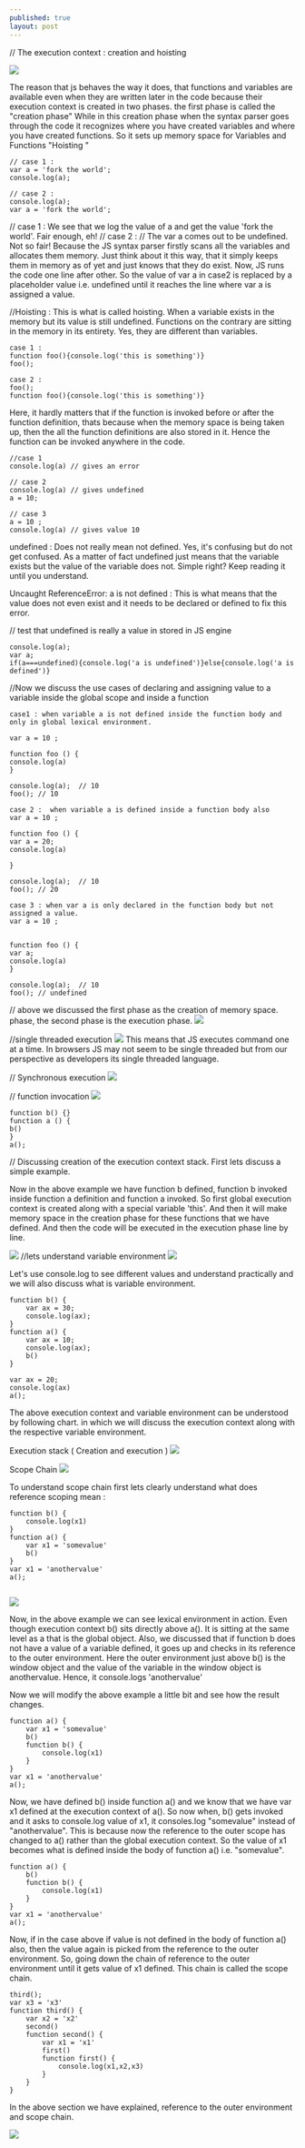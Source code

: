 ```yaml
---
published: true
layout: post
---
```

// The execution context : creation and hoisting 

![](https://drive.google.com/uc?export=view&id=0B8kNn6zsgGEtMWZ3U3JHOUNlNzg)

The reason that js behaves the way it does, that functions and variables are available even when they are written later in the code because their execution context is created in two phases.
the first phase is called the "creation phase"
While in this creation phase when the syntax parser goes through the code it recognizes where you have created variables and where you have created functions.
So it sets up memory space for Variables and Functions "Hoisting "


```
// case 1 : 
var a = 'fork the world';
console.log(a);

// case 2 : 
console.log(a);
var a = 'fork the world';

```

// case 1 : 
We see that we log the value of a and get the value 'fork the world'. Fair enough, eh!
// case 2 : 
// The var a comes out to be undefined. Not so fair! Because the JS syntax parser firstly scans all the variables and allocates them memory. Just think about it this way, that it simply keeps them in memory as of yet and just knows that they do exist.
Now, JS runs the code one line after other. So the value of var a in case2 is replaced by a placeholder value i.e. undefined until it reaches the line where var a is assigned a value. 

//Hoisting : 
This is what is called hoisting. When a variable exists in the memory but its value is still undefined.
Functions on the contrary are sitting in the memory in its entirety. Yes, they are different than variables.

```
case 1 : 
function foo(){console.log('this is something')}
foo();

case 2 : 
foo();
function foo(){console.log('this is something')}
```

Here, it hardly matters that if the function is invoked before or after the function definition, thats because when the memory space is being taken up, then the all the function definitions are also stored in it. Hence the function can be invoked anywhere in the code. 


```
//case 1 
console.log(a) // gives an error

// case 2 
console.log(a) // gives undefined
a = 10;

// case 3 
a = 10 ; 
console.log(a) // gives value 10 
```

undefined : Does not really mean not defined. Yes, it's confusing but do not get confused. 
As a matter of fact undefined just means that the variable exists but the value of the variable does not. Simple right? Keep reading it until you understand.

Uncaught ReferenceError: a is not defined : This is what means that the value does not even exist and it needs to be declared or defined to fix this error. 


// test that undefined is really a value in stored in JS engine 


```
console.log(a);
var a;
if(a===undefined){console.log('a is undefined')}else{console.log('a is defined')}
```

//Now we discuss the use cases of declaring and assigning value to a variable inside the global scope and inside a function

```
case1 : when variable a is not defined inside the function body and only in global lexical environment.

var a = 10 ;

function foo () {
console.log(a) 
}

console.log(a);  // 10
foo(); // 10

case 2 :  when variable a is defined inside a function body also
var a = 10 ;

function foo () {
var a = 20;
console.log(a)

}

console.log(a);  // 10
foo(); // 20

case 3 : when var a is only declared in the function body but not assigned a value. 
var a = 10 ;


function foo () {
var a;
console.log(a)
}

console.log(a);  // 10
foo(); // undefined

```

// above we discussed the first phase as the creation of memory space. phase, the second phase is the execution phase. 
![](https://drive.google.com/uc?export=view&id=0B8kNn6zsgGEtWFBLRDF2d3A4c3M)

//single threaded execution 
![](https://drive.google.com/uc?export=view&id=0B8kNn6zsgGEtYUNuWXJSSUtmaHM)
This means that JS executes command one at a time. In browsers JS may not seem to be single threaded but from our perspective as developers its single threaded language.

// Synchronous execution 
![](https://drive.google.com/uc?export=view&id=0B8kNn6zsgGEtdDlEN2FjN0V5cW8)

// function invocation 
![](https://drive.google.com/uc?export=view&id=0B8kNn6zsgGEtZXZWelctYWRWbWM)


```
function b() {}
function a () {
b()
}
a();
```

// Discussing creation of the execution context stack. First lets discuss a simple example. 

Now in the above example we have function b defined, function b invoked inside function a definition and function a invoked. 
So first global execution context is created along with a special variable 'this'.
And then it will make memory space in the creation phase for these functions that we have defined. 
And then the code will be executed in the execution phase line by line.



![](https://drive.google.com/uc?export=view&id=0B8kNn6zsgGEtTGxkM3ZJZ2p5QUE)
//lets understand variable environment
![](https://drive.google.com/uc?export=view&id=0B8kNn6zsgGEtLUhDSUlleHRyalE)

Let's use console.log to see different values and understand practically and we will also discuss what is variable environment. 


```
function b() {
    var ax = 30;
    console.log(ax);
}
function a() {
    var ax = 10;
    console.log(ax);
    b()
}

var ax = 20;
console.log(ax)
a();

```


The above execution context and variable environment can be understood by following chart. 
in which we will discuss the execution context along with the respective variable environment.

Execution stack  ( Creation and execution )
![](https://drive.google.com/uc?export=view&id=0B8kNn6zsgGEtU19PUE1OVFpkZDg)

Scope Chain 
![](https://drive.google.com/uc?export=view&id=0B8kNn6zsgGEtMjMyTkc4VU5oWnM)


To understand scope chain first lets clearly understand what does reference scoping mean : 


```
function b() {
    console.log(x1)
}
function a() {
    var x1 = 'somevalue'
    b()
}
var x1 = 'anothervalue'
a();


```


![](https://drive.google.com/uc?export=view&id=0B8kNn6zsgGEtS0RaY3VUUHl0dVE)

Now, in the above example we can see lexical environment in action. Even though execution context b() sits directly above a(). It is sitting at the same level as a that is the global object. 
Also, we discussed that if function b does not have a value of a variable defined, it goes up and checks in its reference to the outer environment. Here the outer environment just above b() is the window object and the value of the variable in the window object is anothervalue. Hence, it console.logs 'anothervalue'


Now we will modify the above example a little bit and see how the result changes. 


```
function a() {
    var x1 = 'somevalue'
    b()
    function b() {
        console.log(x1)
    }
}
var x1 = 'anothervalue'
a();
```


Now, we have defined b() inside function a() and we know that we have var x1 defined at the execution context of a(). So now when, b() gets invoked and it asks to console.log value of x1, it consoles.log "somevalue" instead of "anothervalue". 
This is because now the reference to the outer scope has changed to a() rather than the global execution context. So the value of x1 becomes what is defined inside the body of function a() i.e. "somevalue".


```
function a() {
    b()
    function b() {
        console.log(x1)
    }
}
var x1 = 'anothervalue'
a();
```


Now, if in the case above if value is not defined in the body of function a() also, then the value again is picked from the reference to the outer environment. So, going down the chain of reference to the outer environment until it gets value of x1 defined. This chain is called the scope chain. 



```
third();
var x3 = 'x3'
function third() {
    var x2 = 'x2'
    second()
    function second() {
        var x1 = 'x1'
        first()
        function first() {
            console.log(x1,x2,x3)
        }
    }
}

```


In the above section we have explained, reference to the outer environment and scope chain. 

![](https://drive.google.com/uc?export=view&id=0B8kNn6zsgGEtUWt0Y1VCOEpsUmM)
